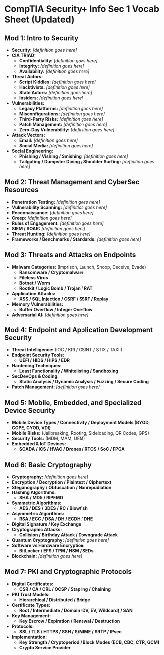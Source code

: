 
# CompTIA Security+ Info Sec 1 Vocab Sheet (Updated)

## Mod 1: Intro to Security
- **Security:** *[definition goes here]*
- **CIA TRIAD:**
  - **Confidentiality:** *[definition goes here]*
  - **Integrity:** *[definition goes here]*
  - **Availability:** *[definition goes here]*
- **Threat Actors:**
  - **Script Kiddies:** *[definition goes here]*
  - **Hacktivists:** *[definition goes here]*
  - **State Actors:** *[definition goes here]*
  - **Insiders:** *[definition goes here]*
- **Vulnerabilities:**
  - **Legacy Platforms:** *[definition goes here]*
  - **Misconfigurations:** *[definition goes here]*
  - **Third-Party Risks:** *[definition goes here]*
  - **Patch Management:** *[definition goes here]*
  - **Zero-Day Vulnerability:** *[definition goes here]*
- **Attack Vectors:**
  - **Email:** *[definition goes here]*
  - **Social Media:** *[definition goes here]*
- **Social Engineering:**
  - **Phishing / Vishing / Smishing:** *[definition goes here]*
  - **Tailgating / Dumpster Diving / Shoulder Surfing:** *[definition goes here]*

## Mod 2: Threat Management and CyberSec Resources
- **Penetration Testing:** *[definition goes here]*
- **Vulnerability Scanning:** *[definition goes here]*
- **Reconnaissance:** *[definition goes here]*
- **Creep:** *[definition goes here]*
- **Rules of Engagement:** *[definition goes here]*
- **SIEM / SOAR:** *[definition goes here]*
- **Threat Hunting:** *[definition goes here]*
- **Frameworks / Benchmarks / Standards:** *[definition goes here]*

## Mod 3: Threats and Attacks on Endpoints
- **Malware Categories:** (Imprison, Launch, Snoop, Deceive, Evade)
  - **Ransomware / Cryptomalware**
  - **Fileless Virus**
  - **Botnet / Worm**
  - **Rootkit / Logic Bomb / Trojan / RAT**
- **Application Attacks:**
  - **XSS / SQL Injection / CSRF / SSRF / Replay**
- **Memory Vulnerabilities:**
  - **Buffer Overflow / Integer Overflow**
- **Adversarial AI:** *[definition goes here]*

## Mod 4: Endpoint and Application Development Security
- **Threat Intelligence:** (IOC / KRI / OSINT / STIX / TAXII)
- **Endpoint Security Tools:**
  - **UEFI / HIDS / HIPS / EDR**
- **Hardening Techniques:**
  - **Least Functionality / Whitelisting / Sandboxing**
- **SecDevOps & Coding:**
  - **Static Analysis / Dynamic Analysis / Fuzzing / Secure Coding**
- **Patch Management:** *[definition goes here]*

## Mod 5: Mobile, Embedded, and Specialized Device Security
- **Mobile Device Types / Connectivity / Deployment Models (BYOD, COPE, CYOD, VDI)**
- **Mobile Risks:** (Jailbreaking, Rooting, Sideloading, QR Codes, GPS)
- **Security Tools:** (MDM, MAM, UEM)
- **Embedded & IoT Devices:**
  - **SCADA / ICS / HVAC / Drones / RTOS / SoC / FPGA**

## Mod 6: Basic Cryptography
- **Cryptography:** *[definition goes here]*
- **Encryption / Decryption / Plaintext / Ciphertext**
- **Steganography / Obfuscation / Nonrepudiation**
- **Hashing Algorithms:**
  - **SHA / MD5 / RIPEMD**
- **Symmetric Algorithms:**
  - **AES / DES / 3DES / RC / Blowfish**
- **Asymmetric Algorithms:**
  - **RSA / ECC / DSA / DH / ECDH / DHE**
- **Digital Signature / Key Exchange**
- **Cryptographic Attacks:**
  - **Collision / Birthday Attack / Downgrade Attack**
- **Quantum Cryptography:** *[definition goes here]*
- **Software vs Hardware Encryption:**
  - **BitLocker / EFS / TPM / HSM / SEDs**
- **Blockchain:** *[definition goes here]*

## Mod 7: PKI and Cryptographic Protocols
- **Digital Certificates:**
  - **CSR / CA / CRL / OCSP / Stapling / Chaining**
- **PKI Trust Models:**
  - **Hierarchical / Distributed / Bridge**
- **Certificate Types:**
  - **Root / Intermediate / Domain (DV, EV, Wildcard) / SAN**
- **Key Management:**
  - **Key Escrow / Expiration / Renewal / Destruction**
- **Protocols:**
  - **SSL / TLS / HTTPS / SSH / S/MIME / SRTP / IPsec**
- **Implementation:**
  - **Key Strength / Cryptoperiod / Block Modes (ECB, CBC, CTR, GCM)**
  - **Crypto Service Provider**

